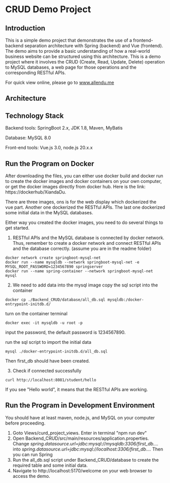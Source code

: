 # CRUD Demo Project

## Introduction
This is a simple demo project that demonstrates the use of a 
frontend-backend separation architecture with Spring (backend) and 
Vue (frontend). The demo aims to provide a basic understanding of how 
a real-world business website can be structured using this architecture.
This is a demo project where it involves the CRUD 
(Create, Read, Update, Delete) operation to MySQL databases, a web page for 
those operations and the corresponding RESTful APIs. 

For quick view online, please go to www.allendu.me
## Architecture


## Technology Stack
Backend tools: SpringBoot 2.x, JDK 1.8, Maven, MyBatis

Database: MySQL 8.0

Front-end tools: Vue.js 3.0, node.js 20.x.x

## Run the Program on Docker
After downloading the files, you can either use docker build and docker run to create the docker images
and docker containers on your own computer, or get the docker images directly from docker hub. 
Here is the link: https://dockerhub/XiandaDu. 

There are three images, ons is for the web display which 
dockerized the vue part. Another one dockerized the RESTful APIs. The last one dockerized some initial 
data in the MySQL databases. 

Either way you created the docker images, you need to do several things to get started.
1. RESTful APIs and the MySQL database is connected by docker network. Thus, remember to create a docker network
and connect RESTful APIs and the database correctly.
(assume you are in the readme folder)
````mermaid
docker network create springboot-mysql-net
docker run --name mysqldb --network springboot-mysql-net -e MYSQL_ROOT_PASSWORD=1234567890 springserver
docker run --name spring-container --network springboot-mysql-net mysql
````

2. We need to add data into the mysql image
copy the sql script into the container
````mermaid
docker cp ./Backend_CRUD/database/all_db.sql mysqldb:/docker-entrypoint-initdb.d/
````
turn on the container terminal
````mermaid
docker exec -it mysqldb -u root -p
````
input the password, the default password is 1234567890. 

run the sql script to import the initial data
````mermaid
mysql ./docker-entrypoint-initdb.d/all_db.sql
````
Then first_db should have been created.

3. Check if connected successfully
````mermaid
curl http://localhost:8081/student/hello
````
If you see "Hello world", it means that the RESTful APIs are working.

## Run the Program in Development Environment
You should have at least maven, node.js, and MySQL on your computer before proceeding. 
1. Goto Views/curd_project_views. Enter in terminal "npm run dev"
2. Open Backend_CRUD/src/main/resources/application.properties. 
Change *spring.datasource.url=jdbc:mysql://mysqldb:3306/first_db....* 
into *spring.datasource.url=jdbc:mysql://localhost:3306/first_db....* Then you can run Spring
3. Run the all_db.sql script under Backend_CRUD/database to create the required table
and some initial data. 
4. Navigate to http://localhost:5170/welcome on your web browser to access the demo.